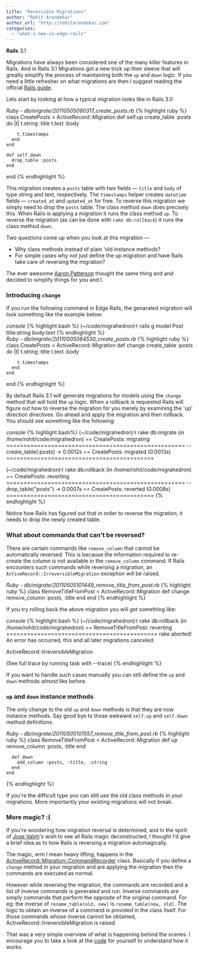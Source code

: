 ```yaml
---
title: "Reversible Migrations"
author: "Rohit Arondekar"
author_url: "http://rohitarondekar.com"
categories:
  - "what-s-new-in-edge-rails"
---
```


<span class="version">**Rails** 3.1</span>

Migrations have always been considered one of the many killer features in Rails. And in Rails 3.1 Migrations got a new trick up their sleeve that will greatly simplify the process of maintaining both the `up` and `down` logic. If you need a little refresher on what migrations are then I suggest reading the official [Rails guide](http://guides.rubyonrails.org/migrations.html).

Lets start by looking at how a typical migration looks like in Rails 3.0

<div class="code_window">
<em>Ruby - db/migrate/20110505090317_create_posts.rb</em>
{% highlight ruby %}
  class CreatePosts < ActiveRecord::Migration
    def self.up
      create_table :posts do |t|
        t.string :title
        t.text :body
        
        t.timestamps
      end
    end
    
    def self.down
      drop_table :posts
    end
  end
{% endhighlight %}
</div>

This migration creates a `posts` table with two fields &mdash; `title` and `body` of type string and text, respectively. The `timestamps` helper creates `datetime` fields &mdash; `created_at` and `updated_at` for free. To reverse this migration we simply need to drop the `posts` table. The class method `down` does precisely this. When Rails is applying a migration it runs the class method `up`. To reverse the migration (as can be done with `rake db:rollback`) it runs the class method `down`.

Two questions come up when you look at this migration &mdash;

<ul>
  <li>
    Why class methods instead of plain 'old instance methods?
  </li>
  <li>
    For simple cases why not just define the up migration and have Rails take care of reversing the migration?
  </li>
</ul>

The ever awesome [Aaron Patterson](http://tenderlovemaking.com) thought the same thing and and decided to simplify things for you and I.

### Introducing `change`

If you run the following command in Edge Rails, the genarated migration will look something like the example below:

<div class="code_window">
<em>console</em>
{% highlight bash %}
  (~/code/migrahedron)९ rails g model Post title:string body:text
{% endhighlight %}
</div>

<div class="code_window">
<em>Ruby - db/migrate/20110505084530_create_posts.rb</em>
{% highlight ruby %}
  class CreatePosts < ActiveRecord::Migration
    def change
      create_table :posts do |t|
        t.string :title
        t.text :body
  
        t.timestamps
      end
    end
  end
{% endhighlight %}
</div>

By default Rails 3.1 will generate migrations for models using the `change` method that will hold the `up` logic. When a rollback is requested Rails will figure out how to reverse the migration for you merely by examining the 'up' direction directives. Go ahead and apply the migration and then rollback. You should see something like the following:

<div class="code_window">
<em>console</em>
{% highlight bash%}
  (~/code/migrahedron)९ rake db:migrate
  (in /home/rohit/code/migrahedron)
  ==  CreatePosts: migrating ====================================================
  -- create_table(:posts)
     -> 0.0012s
  ==  CreatePosts: migrated (0.0013s) ===========================================
  

  (~/code/migrahedron)९ rake db:rollback
  (in /home/rohit/code/migrahedron)
  ==  CreatePosts: reverting ====================================================
  -- drop_table("posts")
     -> 0.0007s
  ==  CreatePosts: reverted (0.0008s) ===========================================
{% endhighlight %}
</div>

Notice how Rails has figured out that in order to reverse the migration, it needs to drop the newly created table.

### What about commands that can't be reversed?

There are certain commands like `remove_column` that cannot be automatically reversed. This is because the information required to re-create the column is not available in the `remove_column` command. If Rails encounters such commands while reversing a migration, an `ActiveRecord::IrreversibleMigration` exception will be raised.

<div class="code_window">
<em>Ruby - db/migrate/20110505101449_remove_title_from_post.rb</em>
{% highlight ruby %}
  class RemoveTitleFromPost < ActiveRecord::Migration
    def change
      remove_column :posts, :title
    end
  end
{% endhighlight %}
</div>

If you try rolling back the above migration you will get something like:

<div class="code_window">
<em>console</em>
{% highlight bash %}
  (~/code/migrahedron)९ rake db:rollback
  (in /home/rohit/code/migrahedron)
  ==  RemoveTitleFromPost: reverting ============================================
  rake aborted!
  An error has occurred, this and all later migrations canceled:
  
  ActiveRecord::IrreversibleMigration
  
  (See full trace by running task with --trace)
{% endhighlight %}
</div>

If you want to handle such cases manually you can still define the `up` and `down` methods <em>almost</em> like before.

### `up` and `down` instance methods

The only change to the old `up` and `down` methods is that they are now instance methods. Say good bye to those awkward `self.up` and `self.down` method definitions.

<div class="code_window">
<em>Ruby - db/migrate/20110505101557_remove_title_from_post.rb</em>
{% highlight ruby %}
    class RemoveTitleFromPost < ActiveRecord::Migration
      def up
        remove_column :posts, :title
      end

      def down
        add_column :posts, :title, :string
      end
    end
{% endhighlight %}
</div>

<div class="notice">
  <p>
    If you're the difficult type you can still use the old class methods in your migrations. More importantly your existing migrations will not break.
  </p>
</div>

### More magic? :(

If you're wondering how migration reversal is determined, and in the spirit of [Jose Valim](http://github.com/josevalim)'s wish to see all Rails magic deconstructed, I thought I'd give a brief idea as to how Rails is reversing a migration automagically.

The magic, erm I mean heavy lifting, happens in the [ActiveRecord::Migration::CommandRecorder](https://github.com/rails/rails/blob/master/activerecord/lib/active_record/migration/command_recorder.rb) class. Basically if you define a `change` method in your migration and are applying the migration then the commands are executed as normal.

However while reversing the migration, the commands are recorded and a list of inverse commands is generated and run. Inverse commands are simply commands that perform the opposite of the original command. For eg: the inverse of `rename_table(old, new)` is `rename_table(new, old)`. The logic to obtain an inverse of a command is provided in the class itself. For those commands whose inverse cannot be obtained, ActiveRecord::IrreversibleMigration is raised.

That was a very simple overview of what is happening behind the scenes. I encourage you to take a look at the [code](https://github.com/rails/rails/blob/master/activerecord/lib/active_record/migration/command_recorder.rb) for yourself to understand how it works.
